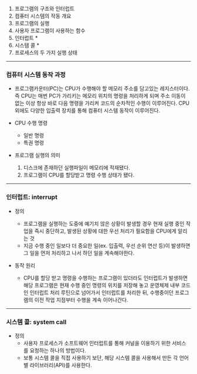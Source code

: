 1. 프로그램의 구조와 인터럽트
2. 컴퓨터 시스템의 작동 개요
3. 프로그램의 실행
4. 사용자 프로그램이 사용하는 함수
5. 인터럽트 *
6. 시스템 콜 *
7. 프로세스의 두 가지 실행 상태

---
### 컴퓨터 시스템 동작 과정
- 프로그램카운터(PC)는 CPU가 수행해야 할 메모리 주소를 담고있는 레지스터이다. 즉 CPU는 매번 PC가 가리키는 메모리 위치의 명령을 처리하게 되며 주소 이동이 없는 이상 항상 바로 다음 명령을 가리켜 코드의 순차적인 수행이 이루어진다.
CPU외에도 다양한 입출력 장치를 통해 컴퓨터 시스템 동작이 이루어진다.

- CPU 수행 명령
  - 일반 명령
  - 특권 명령

- 프로그램 실행의 의미
  1) 디스크에 존재하던 실행파일이 메모리에 적재됐다.
  2) 프로그램이 CPU를 할당받고 명령 수행 상태가 됐다.

---

### 인터럽트: interrupt

- 정의
  - 프로그램을 실행하는 도중에 예기치 않은 상황이 발생할 경우 현재 실행 중인 작업을 즉시 중단하고, 발생된 상황에 대한 우선 처리가 필요함을 CPU에게 알리는 것
  - 지금 수행 중인 일보다 더 중요한 일(ex. 입출력, 우선 순위 연산 등)이 발생하면 그 일을 먼저 처리하고 나서 하던 일을 계속해야한다.

- 동작 원리
  - CPU를 할당 받고 명령을 수행하는 프로그램이 있더라도 인터럽트가 발생하면 해당 프로그램은 현재 수행 중인 명령의 위치를 저장해 놓고
운영체제 내부 코드인 인터럽트 처리 루틴으로 넘어가서 인터럽트를 처리한 뒤, 수행중이던 프로그램의 이전 작업 지점부터 수행을 계속 이어나간다.

---

### 시스템 콜: system call

- 정의
  - 사용자 프로세스가 소프트웨어 인터럽트를 통해 커널을 이용하기 위한 서비스를 요청하는 하나의 방법이다.
  - 보통 시스템 콜을 직접 사용하기 보단, 해당 시스템 콜을 사용해서 만든 각 언어별 라이브러리(API)를 사용한다.
